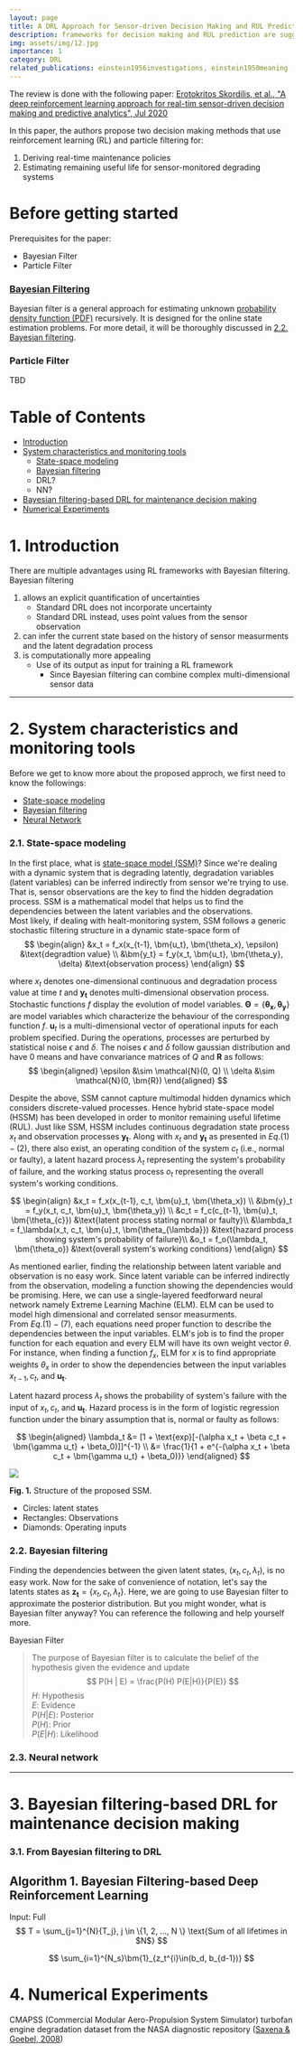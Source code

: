 ```yaml
---
layout: page
title: A DRL Approach for Sensor-driven Decision Making and RUL Prediction
description: frameworks for decision making and RUL prediction are suggested
img: assets/img/12.jpg
importance: 1
category: DRL
related_publications: einstein1956investigations, einstein1950meaning
---
```


The review is done with the following paper:
[Erotokritos Skordilis, et al., "A deep reinforcement learning approach for real-tim sensor-driven decision making and predictive analytics", Jul 2020](https://par.nsf.gov/servlets/purl/10184005)

In this paper, the authors propose two decision making methods that use reinforcement learning (RL) and particle filtering for:
1. Deriving real-time maintenance policies
2. Estimating remaining useful life for sensor-monitored degrading systems

# Before getting started
Prerequisites for the paper:
- Bayesian Filter
- Particle Filter

### [Bayesian Filtering](https://en.wikipedia.org/wiki/Recursive_Bayesian_estimation)
Bayesian filter is a general approach for estimating unknown [probability density function (PDF)](https://en.wikipedia.org/wiki/Probability_density_function) recursively.
It is designed for the online state estimation problems.
For more detail, it will be thoroughly discussed in [2.2. Bayesian filtering](2.2.-Bayesian-filtering).

### Particle Filter
TBD

# Table of Contents
- [Introduction](#1.-introduction)
- [System characteristics and monitoring tools](#2.-System-characteristics-and-monitoring-tools)
    - [State-space modeling](#2.1.-state-space-modeling)
    - [Bayesian filtering](#2.2.-bayesian-filtering)
    - DRL?
    - NN?
- [Bayesian filtering-based DRL for maintenance decision making](#3.-bayesian-filtering-based-DRL-for-maintenance-decision-making)
- [Numerical Experiments](#4.-numerical-experiments)


# 1. Introduction
There are multiple advantages using RL frameworks with Bayesian filtering. <br>
Bayesian filtering
1. allows an explicit quantification of uncertainties
    - Standard DRL does not incorporate uncertainty 
    - Standard DRL instead, uses point values from the sensor observation
2. can infer the current state based on the history of sensor measurments and the latent degradation process
3. is computationally more appealing 
    - Use of its output as input for training a RL framework
        - Since Bayesian filtering can combine complex multi-dimensional sensor data

---

# 2. System characteristics and monitoring tools
Before we get to know more about the proposed approch, we first need to know the followings:
- [State-space modeling](#2.1.-State-space-modeling)
- [Bayesian filtering](#2.2.-bayesian-filtering)
- [Neural Network](#2.3.-neural-network)

### 2.1. State-space modeling
In the first place, what is [state-space model (SSM)](https://en.wikipedia.org/wiki/State-space_representation)?
Since we're dealing with a dynamic system that is degrading latently, 
degradation variables (latent variables) can be inferred indirectly from sensor we're trying to use.
That is, sensor observations are the key to find the hidden degradation process.
SSM is a mathematical model that helps us to find the dependencies between the latent variables and the observations. <br>
Most likely, if dealing with healt-monitoring system, 
SSM follows a generic stochastic filtering structure in a dynamic state-space form of
$$
\begin{align}
        &x_t = f_x(x_{t-1}, \bm{u_t}, \bm{\theta_x}, \epsilon) &\text{degradtion value} \\
        &\bm{y_t} = f_y(x_t, \bm{u_t}, \bm{\theta_y}, \delta) &\text{observation process}
\end{align}
$$

where $x_t$ denotes one-dimensional continuous and degradation process value at time $t$
and $\bm{y_t}$ denotes multi-dimensional observation process.
Stochastic functions $f$ display the evolution of model variables.
$\bm{\Theta} =\{ \bm{\theta_x}, \bm{\theta_y} \}$ are model variables which characterize the behaviour of the corresponding function $f$.
$\bm{u}_t$ is a multi-dimensional vector of operational inputs for each problem specified.
During the operations, processes are perturbed by statistical noise $\epsilon$ and $\delta$.
The noises $\epsilon$ and $\delta$ follow gaussian distribution and have 0 means and have convariance matrices of $Q$ and $\bm{R}$ as follows:
$$
\begin{aligned}
    \epsilon &\sim \mathcal{N}(0, Q) \\
    \delta &\sim \mathcal{N}(0, \bm{R})
\end{aligned}
$$

Despite the above, SSM cannot capture multimodal hidden dynamics which considers discrete-valued processes.
Hence hybrid state-space model (HSSM) has been developed in order to monitor remaining useful lifetime (RUL).
Just like SSM, HSSM includes continuous degradation state process $x_t$
and observation processes $\bm{y_t}$.
Along with $x_t$ and $\bm{y_t}$ as presented in $Eq. (1)-(2)$, there also exist,
an operating condition of the system $c_t$ (i.e., normal or faulty),
a latent hazard process $\lambda_t$ representing the system's probability of failure,
and the working status process $o_t$ representing the overall system's working conditions.

$$
\begin{align}
    &x_t = f_x(x_{t-1}, c_t, \bm{u}_t, \bm{\theta_x}) \\
    &\bm{y}_t = f_y(x_t, c_t, \bm{u}_t, \bm{\theta_y}) \\
    &c_t = f_c(c_{t-1}, \bm{u}_t, \bm{\theta_{c}}) &\text{latent process stating normal or faulty}\\
    &\lambda_t = f_\lambda(x_t, c_t, \bm{u}_t, \bm{\theta_{\lambda}}) &\text{hazard process showing system's probability of failure}\\
    &o_t = f_o(\lambda_t, \bm{\theta_o}) &\text{overall system's working conditions}
\end{align}
$$

As mentioned earlier, finding the relationship between latent variable and observation is no easy work.
Since latent variable can be inferred indirectly from the observation, modeling a function showing the dependencies would be promising.
Here, we can use a single-layered feedforward neural network namely Extreme Learning Machine (ELM).
ELM can be used to model high dimensional and correlated sensor measurments. <br>
From $Eq. (1)-(7)$, each equations need proper function to describe the dependencies between the input variables.
ELM's job is to find the proper function for each equation and every ELM will have its own weight vector $\theta$.
For instance, when finding a function $f_x$, ELM for $x$ is to find appropriate weights $\theta_x$ 
in order to show the dependencies between the input variables $x_{t-1}, c_t$, and $\bm{u_t}$.

Latent hazard process $\lambda_t$ shows the probability of system's failure with the input of $x_t, c_t$, and $\bm{u_t}$. 
Hazard process is in the form of logistic regression function under the binary assumption that is, normal or faulty as follows:

$$
\begin{aligned}
    \lambda_t &= [1 + \text{exp}[-(\alpha x_t + \beta c_t + \bm{\gamma u_t} + \beta_0)]]^{-1} \\
    &= \frac{1}{1 + e^{-(\alpha x_t + \beta c_t + \bm{\gamma u_t} + \beta_0)}}
\end{aligned}
$$

<img src="../public/struct-SSM-sensor.png">

**Fig. 1.** Structure of the proposed SSM. <br>
- Circles: latent states <br>
- Rectangles: Observations <br>
- Diamonds: Operating inputs

### 2.2. Bayesian filtering
Finding the dependencies between the given latent states, $(x_t, c_t, \lambda_t)$, is no easy work.
Now for the sake of convenience of notation, let's say the latents states as $\bm{z_t} = \{x_t, c_t, \lambda_t \}$.
Here, we are going to use Bayesian filter to approximate the posterior distribution.
But you might wonder, what is Bayesian filter anyway?
You can reference the following and help yourself more.

Bayesian Filter
> The purpose of Bayesian filter is to calculate the belief of the hypothesis given the evidence
> and update 
> $$
> P(H | E) = \frac{P(H) P(E|H)}{P(E)}
> $$
> $H$: Hypothesis <br>
> $E$: Evidence <br>
> $P(H|E)$: Posterior <br>
> $P(H)$: Prior <br>
> $P(E|H)$: Likelihood <br>

### 2.3. Neural network

---

# 3. Bayesian filtering-based DRL for maintenance decision making

### 3.1. From Bayesian filtering to DRL
**Algorithm 1.** Bayesian Filtering-based Deep Reinforcement Learning
---
Input: Full
$$
T = \sum_{j=1}^{N}{T_j}, j \in \{1, 2, ..., N \} \text{Sum of all lifetimes in $N$}
$$

$$
\sum_{i=1}^{N_s}\bm{1}_{z_t^{i}\in(b_d, b_{d-1})}
$$

# 4. Numerical Experiments
CMAPSS (Commercial Modular Aero-Propulsion System Simulator) turbofan engine degradation dataset from the NASA diagnostic repository
([Saxena & Goebel, 2008](https://ntrs.nasa.gov/api/citations/20090029214/downloads/20090029214.pdf))
